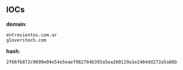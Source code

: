 
## IOCs

__domain__:

```text
entrevientos.com.ar
gloverstech.com
```
__hash__:

```text
2f66fb872c9699e04e54e5eaef982784b393a5ea260129a1e2484dd273a5a88b
```